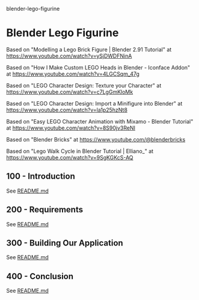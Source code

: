 blender-lego-figurine
# Blender Lego Figurine

Based on "Modelling a Lego Brick Figure | Blender 2.91 Tutorial" at https://www.youtube.com/watch?v=ySjDWDFNinA

Based on "How I Make Custom LEGO Heads in Blender - Iconface Addon" at https://www.youtube.com/watch?v=4LGCSqm_47g

Based on "LEGO Character Design: Texture your Character" at https://www.youtube.com/watch?v=c7LgGmKloMk

Based on "LEGO Character Design: Import a Minifigure into Blender" at https://www.youtube.com/watch?v=la1p25hzNt8

Based on "Easy LEGO Character Animation with Mixamo - Blender Tutorial" at https://www.youtube.com/watch?v=8S90jv3ReNI

Based on "Blender Bricks" at https://www.youtube.com/@blenderbricks

Based on "Lego Walk Cycle in Blender Tutorial | Elliano_" at https://www.youtube.com/watch?v=9SgKGKcS-AQ

## 100 - Introduction

See [README.md](./100/README.md)

## 200 - Requirements

See [README.md](./200/README.md)

## 300 - Building Our Application

See [README.md](./300/README.md)

## 400 - Conclusion

See [README.md](./400/README.md)
